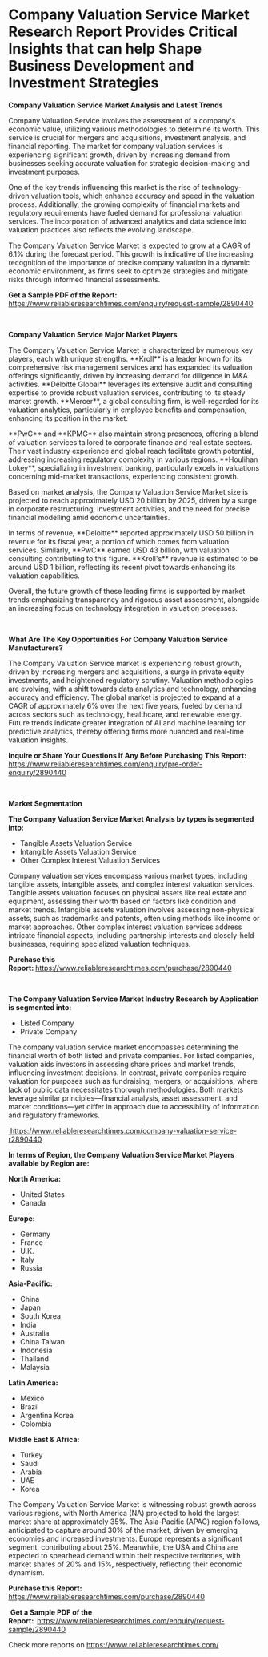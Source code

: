 <p><h1>Company Valuation Service Market Research Report Provides Critical Insights that can help Shape Business Development and Investment Strategies</h1></p><p><strong>Company Valuation Service Market Analysis and Latest Trends</strong></p>
<p><p>Company Valuation Service involves the assessment of a company's economic value, utilizing various methodologies to determine its worth. This service is crucial for mergers and acquisitions, investment analysis, and financial reporting. The market for company valuation services is experiencing significant growth, driven by increasing demand from businesses seeking accurate valuation for strategic decision-making and investment purposes.</p><p>One of the key trends influencing this market is the rise of technology-driven valuation tools, which enhance accuracy and speed in the valuation process. Additionally, the growing complexity of financial markets and regulatory requirements have fueled demand for professional valuation services. The incorporation of advanced analytics and data science into valuation practices also reflects the evolving landscape.</p><p>The Company Valuation Service Market is expected to grow at a CAGR of 6.1% during the forecast period. This growth is indicative of the increasing recognition of the importance of precise company valuation in a dynamic economic environment, as firms seek to optimize strategies and mitigate risks through informed financial assessments.</p></p>
<p><strong>Get a Sample PDF of the Report:&nbsp;</strong> <a href="https://www.reliableresearchtimes.com/enquiry/request-sample/2890440?utm_campaign=3008&utm_medium=2&utm_source=Github&utm_content=ia&utm_term=14032025&utm_id=company-valuation-service">https://www.reliableresearchtimes.com/enquiry/request-sample/2890440</a></p>
<p>&nbsp;</p>
<p><strong>Company Valuation Service Major Market Players</strong></p>
<p><p>The Company Valuation Service Market is characterized by numerous key players, each with unique strengths. **Kroll** is a leader known for its comprehensive risk management services and has expanded its valuation offerings significantly, driven by increasing demand for diligence in M&A activities. **Deloitte Global** leverages its extensive audit and consulting expertise to provide robust valuation services, contributing to its steady market growth. **Mercer**, a global consulting firm, is well-regarded for its valuation analytics, particularly in employee benefits and compensation, enhancing its position in the market.</p><p>**PwC** and **KPMG** also maintain strong presences, offering a blend of valuation services tailored to corporate finance and real estate sectors. Their vast industry experience and global reach facilitate growth potential, addressing increasing regulatory complexity in various regions. **Houlihan Lokey**, specializing in investment banking, particularly excels in valuations concerning mid-market transactions, experiencing consistent growth.</p><p>Based on market analysis, the Company Valuation Service Market size is projected to reach approximately USD 20 billion by 2025, driven by a surge in corporate restructuring, investment activities, and the need for precise financial modelling amid economic uncertainties.</p><p>In terms of revenue, **Deloitte** reported approximately USD 50 billion in revenue for its fiscal year, a portion of which comes from valuation services. Similarly, **PwC** earned USD 43 billion, with valuation consulting contributing to this figure. **Kroll's** revenue is estimated to be around USD 1 billion, reflecting its recent pivot towards enhancing its valuation capabilities.</p><p>Overall, the future growth of these leading firms is supported by market trends emphasizing transparency and rigorous asset assessment, alongside an increasing focus on technology integration in valuation processes.</p></p>
<p>&nbsp;</p>
<p><strong>What Are The Key Opportunities For Company Valuation Service Manufacturers?</strong></p>
<p><p>The Company Valuation Service market is experiencing robust growth, driven by increasing mergers and acquisitions, a surge in private equity investments, and heightened regulatory scrutiny. Valuation methodologies are evolving, with a shift towards data analytics and technology, enhancing accuracy and efficiency. The global market is projected to expand at a CAGR of approximately 6% over the next five years, fueled by demand across sectors such as technology, healthcare, and renewable energy. Future trends indicate greater integration of AI and machine learning for predictive analytics, thereby offering firms more nuanced and real-time valuation insights.</p></p>
<p><strong>Inquire or Share Your Questions If Any Before Purchasing This Report:</strong> <a href="https://www.reliableresearchtimes.com/enquiry/pre-order-enquiry/2890440?utm_campaign=3008&utm_medium=2&utm_source=Github&utm_content=ia&utm_term=14032025&utm_id=company-valuation-service">https://www.reliableresearchtimes.com/enquiry/pre-order-enquiry/2890440</a></p>
<p>&nbsp;</p>
<p><strong>Market Segmentation</strong></p>
<p><strong>The Company Valuation Service Market Analysis by types is segmented into:</strong></p>
<p><ul><li> Tangible Assets Valuation Service</li><li>Intangible Assets Valuation Service</li><li>Other Complex Interest Valuation Services </li></ul></p>
<p><p>Company valuation services encompass various market types, including tangible assets, intangible assets, and complex interest valuation services. Tangible assets valuation focuses on physical assets like real estate and equipment, assessing their worth based on factors like condition and market trends. Intangible assets valuation involves assessing non-physical assets, such as trademarks and patents, often using methods like income or market approaches. Other complex interest valuation services address intricate financial aspects, including partnership interests and closely-held businesses, requiring specialized valuation techniques.</p></p>
<p><strong>Purchase this Report:&nbsp;</strong><a href="https://www.reliableresearchtimes.com/purchase/2890440?utm_campaign=3008&utm_medium=2&utm_source=Github&utm_content=ia&utm_term=14032025&utm_id=company-valuation-service">https://www.reliableresearchtimes.com/purchase/2890440</a></p>
<p>&nbsp;</p>
<p><strong>The Company Valuation Service Market Industry Research by Application is segmented into:</strong></p>
<p><ul><li> Listed Company</li><li>Private Company </li></ul></p>
<p><p>The company valuation service market encompasses determining the financial worth of both listed and private companies. For listed companies, valuation aids investors in assessing share prices and market trends, influencing investment decisions. In contrast, private companies require valuation for purposes such as fundraising, mergers, or acquisitions, where lack of public data necessitates thorough methodologies. Both markets leverage similar principles—financial analysis, asset assessment, and market conditions—yet differ in approach due to accessibility of information and regulatory frameworks.</p></p>
<p><a href="https://www.reliableresearchtimes.com/company-valuation-service-r2890440?utm_campaign=3008&utm_medium=2&utm_source=Github&utm_content=ia&utm_term=14032025&utm_id=company-valuation-service">&nbsp;https://www.reliableresearchtimes.com/company-valuation-service-r2890440</a></p>
<p><strong>In terms of Region, the Company Valuation Service Market Players available by Region are:</strong></p>
<p>
    <p> <strong> North America: </strong>
        <ul>
            <li>United States</li>
            <li>Canada</li>
        </ul>
        </p> 
    <p> <strong> Europe: </strong>
        <ul>
            <li>Germany</li>
            <li>France</li>
            <li>U.K.</li>
            <li>Italy</li>
            <li>Russia</li>
        </ul>
        </p> 
    <p> <strong> Asia-Pacific: </strong>
        <ul>
            <li>China</li>
            <li>Japan</li>
            <li>South Korea</li>
            <li>India</li>
            <li>Australia</li>
            <li>China Taiwan</li>
            <li>Indonesia</li>
            <li>Thailand</li>
            <li>Malaysia</li>
        </ul>
        </p> 
    <p> <strong> Latin America: </strong>
        <ul>
            <li>Mexico</li>
            <li>Brazil</li>
            <li>Argentina Korea</li>
            <li>Colombia</li>
        </ul>
        </p> 
    <p> <strong> Middle East & Africa: </strong>
        <ul>
            <li>Turkey</li>
            <li>Saudi</li>
            <li>Arabia</li>
            <li>UAE</li>
            <li>Korea</li>
        </ul>
    </p>
    </p>
<p><p>The Company Valuation Service Market is witnessing robust growth across various regions, with North America (NA) projected to hold the largest market share at approximately 35%. The Asia-Pacific (APAC) region follows, anticipated to capture around 30% of the market, driven by emerging economies and increased investments. Europe represents a significant segment, contributing about 25%. Meanwhile, the USA and China are expected to spearhead demand within their respective territories, with market shares of 20% and 15%, respectively, reflecting their economic dynamism.</p></p>
<p><strong>Purchase this Report: </strong><a href="https://www.reliableresearchtimes.com/purchase/2890440?utm_campaign=3008&utm_medium=2&utm_source=Github&utm_content=ia&utm_term=14032025&utm_id=company-valuation-service">https://www.reliableresearchtimes.com/purchase/2890440</a></p>
<p>&nbsp;<strong>Get a Sample PDF of the Report:&nbsp;&nbsp;</strong><a href="https://www.reliableresearchtimes.com/enquiry/request-sample/2890440?utm_campaign=3008&utm_medium=2&utm_source=Github&utm_content=ia&utm_term=14032025&utm_id=company-valuation-service">https://www.reliableresearchtimes.com/enquiry/request-sample/2890440</a></p>
<p><strong></strong></p>
<p>Check more reports on <a href="https://www.reliableresearchtimes.com/?utm_campaign=3008&utm_medium=2&utm_source=Github&utm_content=ia&utm_term=14032025&utm_id=company-valuation-service">https://www.reliableresearchtimes.com/</a></p>